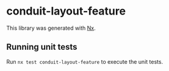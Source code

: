 # conduit-layout-feature

This library was generated with [Nx](https://nx.dev).

## Running unit tests

Run `nx test conduit-layout-feature` to execute the unit tests.
